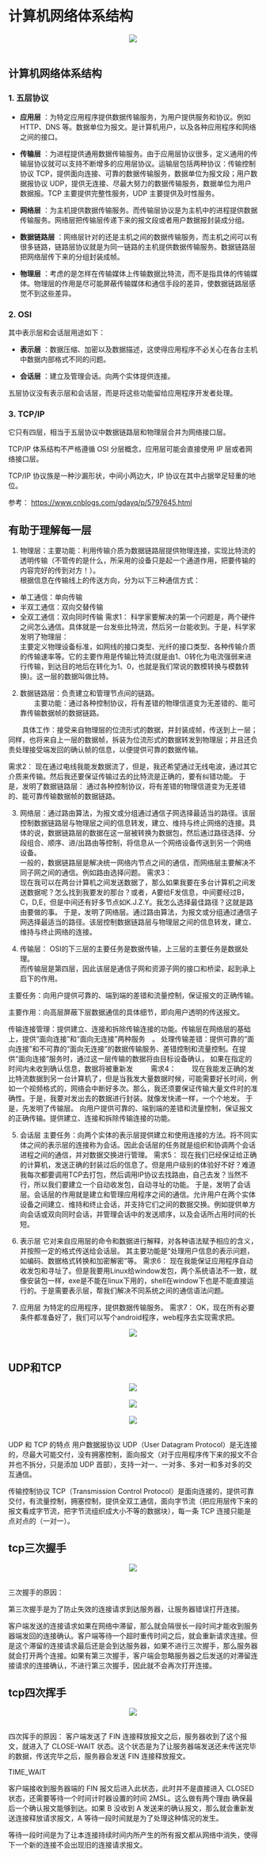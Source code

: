 # 计算机网络体系结构
 <div align="center"> <img src="pic/osi七层.jpg" width=""/> </div><br> 

##  计算机网络体系结构  
 ### 1. 五层协议
 
 -  **应用层** ：为特定应用程序提供数据传输服务，为用户提供服务和协议。例如 HTTP、DNS 等。数据单位为报文。是计算机用户，以及各种应用程序和网络之间的接口。
 
 -  **传输层** ：为进程提供通用数据传输服务。由于应用层协议很多，定义通用的传输层协议就可以支持不断增多的应用层协议。运输层包括两种协议：传输控制协议 TCP，提供面向连接、可靠的数据传输服务，数据单位为报文段；用户数据报协议 UDP，提供无连接、尽最大努力的数据传输服务，数据单位为用户数据报。TCP 主要提供完整性服务，UDP 主要提供及时性服务。
 
 -  **网络层** ：为主机提供数据传输服务。而传输层协议是为主机中的进程提供数据传输服务。网络层把传输层传递下来的报文段或者用户数据报封装成分组。
 
 -  **数据链路层** ：网络层针对的还是主机之间的数据传输服务，而主机之间可以有很多链路，链路层协议就是为同一链路的主机提供数据传输服务。数据链路层把网络层传下来的分组封装成帧。
 
 -  **物理层** ：考虑的是怎样在传输媒体上传输数据比特流，而不是指具体的传输媒体。物理层的作用是尽可能屏蔽传输媒体和通信手段的差异，使数据链路层感觉不到这些差异。
 
 ### 2. OSI
 
 其中表示层和会话层用途如下：
 
 -  **表示层** ：数据压缩、加密以及数据描述，这使得应用程序不必关心在各台主机中数据内部格式不同的问题。
 
 -  **会话层** ：建立及管理会话。向两个实体提供连接。
 
 五层协议没有表示层和会话层，而是将这些功能留给应用程序开发者处理。
 
 ### 3. TCP/IP
 
 它只有四层，相当于五层协议中数据链路层和物理层合并为网络接口层。
 
 TCP/IP 体系结构不严格遵循 OSI 分层概念，应用层可能会直接使用 IP 层或者网络接口层。
  
 TCP/IP 协议族是一种沙漏形状，中间小两边大，IP 协议在其中占据举足轻重的地位。
 
 参考：  https://www.cnblogs.com/gdayq/p/5797645.html
 
## 有助于理解每一层
1. 物理层：主要功能：利用传输介质为数据链路层提供物理连接，实现比特流的透明传输（不管传的是什么，所采用的设备只是起一个通道作用，把要传输的内容完好的传到对方！）。  
根据信息在传输线上的传送方向，分为以下三种通信方式：
- 单工通信：单向传输  
- 半双工通信：双向交替传输
- 全双工通信：双向同时传输
需求1：
科学家要解决的第一个问题是，两个硬件之间怎么通信。具体就是一台发些比特流，然后另一台能收到。于是，科学家发明了物理层：  
主要定义物理设备标准，如网线的接口类型、光纤的接口类型、各种传输介质的传输速率等。它的主要作用是传输比特流(就是由1、0转化为电流强弱来进行传输，到达目的地后在转化为1、0，也就是我们常说的数模转换与模数转换)。这一层的数据叫做比特。
2. 数据链路层：负责建立和管理节点间的链路。  
　　主要功能：通过各种控制协议，将有差错的物理信道变为无差错的、能可靠传输数据帧的数据链路。  

　　具体工作：接受来自物理层的位流形式的数据，并封装成帧，传送到上一层；同样，也将来自上一层的数据帧，拆装为位流形式的数据转发到物理层；并且还负责处理接受端发回的确认帧的信息，以便提供可靠的数据传输。

需求2：
现在通过电线我能发数据流了，但是，我还希望通过无线电波，通过其它介质来传输。然后我还要保证传输过去的比特流是正确的，要有纠错功能。
于是，发明了数据链路层：
通过各种控制协议，将有差错的物理信道变为无差错的、能可靠传输数据帧的数据链路。

3. 网络层：通过路由算法，为报文或分组通过通信子网选择最适当的路径。该层控制数据链路层与物理层之间的信息转发，建立、维持与终止网络的连接。具体的说，数据链路层的数据在这一层被转换为数据包，然后通过路径选择、分段组合、顺序、进/出路由等控制，将信息从一个网络设备传送到另一个网络设备。  
一般的，数据链路层是解决统一网络内节点之间的通信，而网络层主要解决不同子网之间的通信。例如路由选择问题。
需求3：  
现在我可以在两台计算机之间发送数据了，那么如果我要在多台计算机之间发送数据呢？怎么找到我要发的那台？或者，A要给F发信息，中间要经过B，C，D,E，但是中间还有好多节点如K.J.Z.Y。我怎么选择最佳路径？这就是路由要做的事。
于是，发明了网络层。通过路由算法，为报文或分组通过通信子网选择最适当的路径。该层控制数据链路层与物理层之间的信息转发，建立、维持与终止网络的连接。  

4. 传输层：
OSI的下三层的主要任务是数据传输，上三层的主要任务是数据处理。  
而传输层是第四层，因此该层是通信子网和资源子网的接口和桥梁，起到承上启下的作用。  

主要任务：向用户提供可靠的、端到端的差错和流量控制，保证报文的正确传输。
  
主要作用：向高层屏蔽下层数据通信的具体细节，即向用户透明的传送报文。

传输连接管理：提供建立、连接和拆除传输连接的功能。传输层在网络层的基础上，提供“面向连接”和“面向无连接”两种服务　。
处理传输差错：提供可靠的“面向连接”和不可靠的“面向无连接”的数据传输服务、差错控制和流量控制。在提供“面向连接”服务时，通过这一层传输的数据将由目标设备确认，  如果在指定的时间内未收到确认信息，数据将被重新发
　　
需求4：　　
  现在我能发正确的发比特流数据到另一台计算机了，但是当我发大量数据时候，可能需要好长时间，例如一个视频格式的，网络会中断好多次。那么，我还须要保证传输大量文件时的准确性。于是，我要对发出去的数据进行封装。就像发快递一样，一个个地发。
于是，先发明了传输层。
向用户提供可靠的、端到端的差错和流量控制，保证报文的正确传输。提供建立、连接和拆除传输连接的功能。

5. 会话层
主要任务：向两个实体的表示层提供建立和使用连接的方法。将不同实体之间的表示层的连接称为会话。因此会话层的任务就是组织和协调两个会话进程之间的通信，并对数据交换进行管理。
需求5：
现在我们已经保证给正确的计算机，发送正确的封装过后的信息了。但是用户级别的体验好不好？难道我每次都要调用TCP去打包，然后调用IP协议去找路由，自己去发？当然不行，所以我们要建立一个自动收发包，自动寻址的功能。
于是，发明了会话层。会话层的作用就是建立和管理应用程序之间的通信。允许用户在两个实体设备之间建立、维持和终止会话，并支持它们之间的数据交换。例如提供单方向会话或双向同时会话，并管理会话中的发送顺序，以及会话所占用时间的长短。

6. 表示层
它对来自应用层的命令和数据进行解释，对各种语法赋予相应的含义，并按照一定的格式传送给会话层。
其主要功能是“处理用户信息的表示问题，如编码、数据格式转换和加密解密”等。
需求6：
现在我能保证应用程序自动收发包和寻址了。但是我要用Linux给window发包，两个系统语法不一致，就像安装包一样，exe是不能在linux下用的，shell在window下也是不能直接运行的。于是需要表示层，帮我们解决不同系统之间的通信语法问题。

7. 应用层
为特定的应用程序，提供数据传输服务。
需求7：
OK，现在所有必要条件都准备好了，我们可以写个android程序，web程序去实现需求把。


  <div align="center"> <img src="pic/计算机网络.jpg" width=""/> </div><br>
   
    
## UDP和TCP  
  <div align="center"> <img src="pic/udp.jpg" width=""/> </div><br> 
  
  <div align="center"> <img src="pic/tcp1.jpg" width=""/> </div><br>  
    
  <div align="center"> <img src="pic/tcp2.jpg" width=""/> </div><br> 
   
   UDP 和 TCP 的特点
   用户数据报协议 UDP（User Datagram Protocol）是无连接的，尽最大可能交付，没有拥塞控制，面向报文（对于应用程序传下来的报文不合并也不拆分，只是添加 UDP 首部），支持一对一、一对多、多对一和多对多的交互通信。
   
   传输控制协议 TCP（Transmission Control Protocol）是面向连接的，提供可靠交付，有流量控制，拥塞控制，提供全双工通信，面向字节流（把应用层传下来的报文看成字节流，把字节流组织成大小不等的数据块），每一条 TCP 连接只能是点对点的（一对一）。
   
   
## tcp三次握手
   <div align="center"> <img src="pic/tcp3.jpg" width=""/> </div><br> 
   
   三次握手的原因：
   
   第三次握手是为了防止失效的连接请求到达服务器，让服务器错误打开连接。
   
   客户端发送的连接请求如果在网络中滞留，那么就会隔很长一段时间才能收到服务器端发回的连接确认。客户端等待一个超时重传时间之后，就会重新请求连接。但是这个滞留的连接请求最后还是会到达服务器，如果不进行三次握手，那么服务器就会打开两个连接。如果有第三次握手，客户端会忽略服务器之后发送的对滞留连接请求的连接确认，不进行第三次握手，因此就不会再次打开连接。
   
   
 ## tcp四次挥手
 
  <div align="center"> <img src="pic/tcp4.jpg" width=""/> </div><br> 
     
     
   四次挥手的原因：
   客户端发送了 FIN 连接释放报文之后，服务器收到了这个报文，就进入了 CLOSE-WAIT 状态。这个状态是为了让服务器端发送还未传送完毕的数据，传送完毕之后，服务器会发送 FIN 连接释放报文。
      
   TIME_WAIT
      
   客户端接收到服务器端的 FIN 报文后进入此状态，此时并不是直接进入 CLOSED 状态，还需要等待一个时间计时器设置的时间 2MSL。这么做有两个理由
         确保最后一个确认报文能够到达。如果 B 没收到 A 发送来的确认报文，那么就会重新发送连接释放请求报文，A 等待一段时间就是为了处理这种情况的发生。
      
   等待一段时间是为了让本连接持续时间内所产生的所有报文都从网络中消失，使得下一个新的连接不会出现旧的连接请求报文。